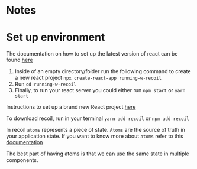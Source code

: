 # Notes

# Set up environment 

The documentation on how to set up the latest version of react can be found [here](https://reactjs.org/docs/create-a-new-react-app.html)

1. Inside of an empty directory/folder run the following command to create a new react project `npx create-react-app running-w-recoil` 
2. Run `cd running-w-recoil`
3. Finally, to run your react server you could either run `npm start` or `yarn start`

<TimeStamp start="0:00" end="0:07">

Instructions to set up a brand new React project [here](https://reactjs.org/docs/create-a-new-react-app.html)

</TimeStamp>

<TimeStamp start="0:09" end="0:15">

To download recoil, run in your terminal  `yarn add recoil` or `npm add recoil` 

</TimeStamp>

<TimeStamp start="0:39" end="0:42">

In recoil `atoms` represents a piece of state. `Atoms` are the source of truth in your application state. If you want to know more about `atoms` refer to this [documentation](https://recoiljs.org/docs/basic-tutorial/atoms/)

</TimeStamp>

<TimeStamp start="1:42" end="1:46">

The best part of having atoms is that we can use the same state in multiple components.

</TimeStamp>
